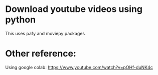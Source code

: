 # Download youtube videos using python

This uses pafy and moviepy packages

# Other reference:

Using google colab: https://www.youtube.com/watch?v=pOHf-duNK4c
